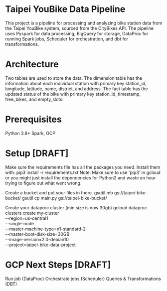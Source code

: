 # Taipei YouBike Data Pipeline

This project is a pipeline for processing and analyzing bike station data from the Taipei YouBike system, sourced from the CityBikes API.
The pipeline uses Pyspark for data processing, BigQuery for storage, DataProc for running Spark jobs, Scheduler for orchestration, and dbt for transformations.

# Architecture
Two tables are used to store the data.
The dimension table has the information about each individual station with primary key station_id, longitude, latitude, name, district, and address.
The fact table has the updated status of the bike with primary key station_id, timestamp, free_bikes, and empty_slots.

# Prerequisites

Python 3.8+
Spark, GCP

# Setup [DRAFT]
Make sure the requirements file has all the packages you need. Install them with:
pip3 install -r requirements.txt
Note: Make sure to use 'pip3' in gcloud or you might just install the dependencies for Python2 and waste an hour trying to figure out what went wrong.

Create a bucket and put your files in there.
gsutil mb gs://taipei-bike-bucket/
gsutil cp main.py gs://taipei-bike-bucket/

Create your dataproc cluster (min size is now 30gb)
gcloud dataproc clusters create my-cluster \
    --region=us-central1 \
    --single-node \
    --master-machine-type=n1-standard-2 \
    --master-boot-disk-size=30GB \
    --image-version=2.0-debian10 \
    --project=taipei-bike-data-project


# GCP Next Steps [DRAFT]
Run job (DataProc)
Orchestrate jobs (Scheduler)
Queries & Transformations (DBT)
